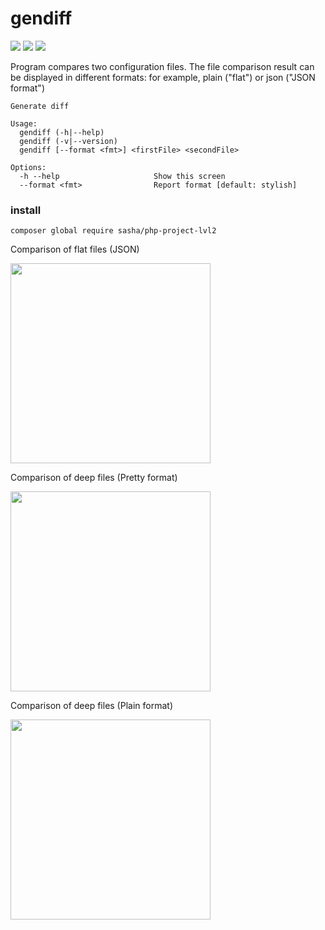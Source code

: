 # gendiff

<a href="https://github.com/molych/php-project-lvl2/actions"><img src="https://github.com/molych/php-project-lvl2/workflows/PHP-CI/badge.svg" /></a>
<a href="https://codeclimate.com/github/molych/php-project-lvl2/maintainability"><img src="https://api.codeclimate.com/v1/badges/9f01e7c6942d28ea6234/maintainability" /></a>
<a href="https://codeclimate.com/github/molych/php-project-lvl2/test_coverage"><img src="https://api.codeclimate.com/v1/badges/9f01e7c6942d28ea6234/test_coverage" /></a><br>


Program compares two configuration files. The file comparison result can be displayed in different formats: for example, plain ("flat") or json ("JSON format")
```
Generate diff

Usage:
  gendiff (-h|--help)
  gendiff (-v|--version)
  gendiff [--format <fmt>] <firstFile> <secondFile>
  
Options:
  -h --help                     Show this screen
  --format <fmt>                Report format [default: stylish]
  ```

### install

```
composer global require sasha/php-project-lvl2
```


Comparison of flat files (JSON)

<a href="https://asciinema.org/a/363626"><img src="https://asciinema.org/a/363626.png" width="320"/></a><br>

Comparison of deep files (Pretty format)

<a href="https://asciinema.org/a/370316"><img src="https://asciinema.org/a/370316.png" width="320"/></a><br>

Comparison of deep files (Plain format)

<a href="https://asciinema.org/a/370318"><img src="https://asciinema.org/a/370318.png" width="320"/></a><br>
